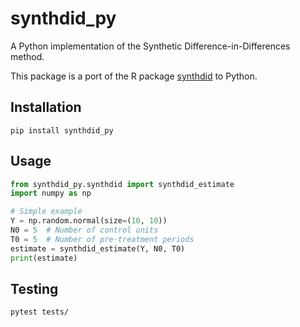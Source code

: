 # synthdid_py

A Python implementation of the Synthetic Difference-in-Differences method.

This package is a port of the R package [synthdid](https://github.com/synth-inference/synthdid) to Python.

## Installation

```
pip install synthdid_py
```

## Usage

```python
from synthdid_py.synthdid import synthdid_estimate
import numpy as np

# Simple example
Y = np.random.normal(size=(10, 10))
N0 = 5  # Number of control units
T0 = 5  # Number of pre-treatment periods
estimate = synthdid_estimate(Y, N0, T0)
print(estimate)
```

## Testing

```
pytest tests/
```